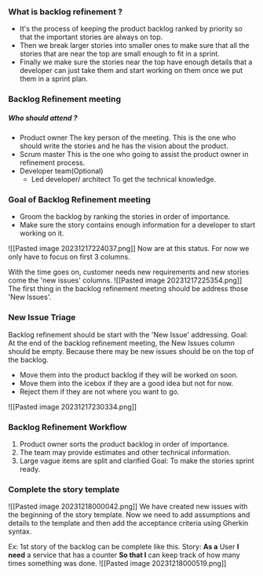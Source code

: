 ### What is backlog refinement ?
- It's the process of keeping the product backlog ranked by priority so that the important stories are always on top. 
- Then we break larger stories into smaller ones to make sure that all the stories that are near the top are small enough to fit in a sprint.
- Finally we make sure the stories near the top have enough details that a developer can just take them and start working on them once we put them in a sprint plan.

### Backlog Refinement meeting
##### Who should attend ?
- Product owner
	The key person of the meeting. This is the one who should write the stories and he has the vision about the product. 
- Scrum master
	This is the one who going to assist the product owner in refinement process.
- Developer team(Optional)
	- Led developer/ architect
	To get the technical knowledge.

### Goal of Backlog Refinement meeting
- Groom the backlog by ranking the stories in order of importance.
- Make sure the story contains enough information for a developer to start working on it. 

![[Pasted image 20231217224037.png]]
Now are at this status. 
For now we only have to focus on first 3 columns. 

With the time goes on, customer needs new requirements and new stories come the 'new issues' columns.
![[Pasted image 20231217225354.png]]
The first thing in the backlog refinement meeting should be address those 'New Issues'. 

### New Issue Triage
Backlog refinement should be start with the 'New Issue' addressing.
Goal: At the end of the backlog refinement meeting, the New Issues column should be empty. 
Because there may be new issues should be on the top of the backlog. 
- Move them into the product backlog if they will be worked on soon. 
- Move them into the icebox if they are a good idea but not for now. 
- Reject them if they are not where you want to go.

![[Pasted image 20231217230334.png]]

### Backlog Refinement Workflow
1. Product owner sorts the product backlog in order of importance.
2. The team may provide estimates and other technical information.
3. Large vague items are split and clarified 
Goal: To make the stories sprint ready.

### Complete the story template
![[Pasted image 20231218000042.png]]
We have created new issues with the beginning of the story template. 
Now we need to add assumptions and details to the template and then add the acceptance criteria using Gherkin syntax.

Ex: 1st story of the backlog can be complete like this.
Story:
	**As a** User
	**I need** a service that has a counter
	**So that I** can keep track of how many times something was done.
![[Pasted image 20231218000519.png]]
